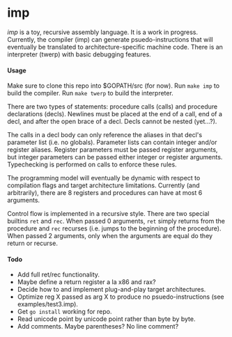 # imp

*imp* is a toy, recursive assembly language. It is a work in progress. Currently, the compiler (imp) can generate psuedo-instructions that will eventually be translated to architecture-specific machine code. There is an interpreter (twerp) with basic debugging features.

#### Usage

Make sure to clone this repo into $GOPATH/src (for now). Run `make imp` to build the compiler. Run `make twerp` to build the interpreter.

There are two types of statements: procedure calls (calls) and procedure declarations (decls). Newlines must be placed at the end of a call, end of a decl, and after the open brace of a decl. Decls cannot be nested (yet...?).

The calls in a decl body can only reference the aliases in that decl's parameter list (i.e. no globals). Parameter lists can contain integer and/or register aliases. Register parameters must be passed register arguments, but integer parameters can be passed either integer or register arguments. Typechecking is performed on calls to enforce these rules.

The programming model will eventually be dynamic with respect to compilation flags and target architecture limitations. Currently (and arbitrarily), there are 8 registers and procedures can have at most 6 arguments.

Control flow is implemented in a recursive style. There are two special builtins `ret` and `rec`. When passed 0 arguments, `ret` simply returns from the procedure and `rec` recurses (i.e. jumps to the beginning of the procedure). When passed 2 arguments, only when the arguments are equal do they return or recurse.

#### Todo

* Add full ret/rec functionality.
* Maybe define a return register a la x86 and rax?
* Decide how to and implement plug-and-play target architectures.
* Optimize reg X passed as arg X to produce no psuedo-instructions (see examples/test3.imp).
* Get `go install` working for repo.
* Read unicode point by unicode point rather than byte by byte.
* Add comments. Maybe parentheses? No line comment?
